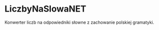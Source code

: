 LiczbyNaSlowaNET
================

Konwerter liczb na odpowiedniki słowne z zachowanie polskiej gramatyki. 
